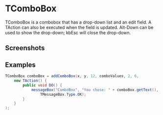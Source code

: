 TComboBox
=========

TComboBox is a combobox that has a drop-down list and an edit field.  A TAction can also be executed when the field is updated.  Alt-Down can be used to show the drop-down; kbEsc will close the drop-down.

Screenshots
-----------

Examples
--------

```Java
TComboBox comboBox = addComboBox(x, y, 12, comboValues, 2, 6,
    new TAction() {
        public void DO() {
            messageBox("ComboBox", "You chose: " + comboBox.getText(),
                TMessageBox.Type.OK);
        }
    }
);
```

